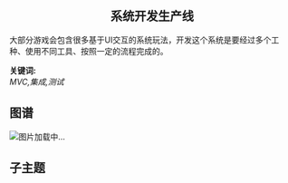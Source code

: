 <h2 align="center">系统开发生产线</h2>
<p>
大部分游戏会包含很多基于UI交互的系统玩法，开发这个系统是要经过多个工种、使用不同工具、按照一定的流程完成的。
</p>

**关键词:**<br/>
*MVC,集成,测试*

## 图谱
![图片加载中...](https://github.com/gonglei007/GameDevMind/blob/main/exports/4.4.2.系统开发生产线.png?raw=true)

## 子主题
